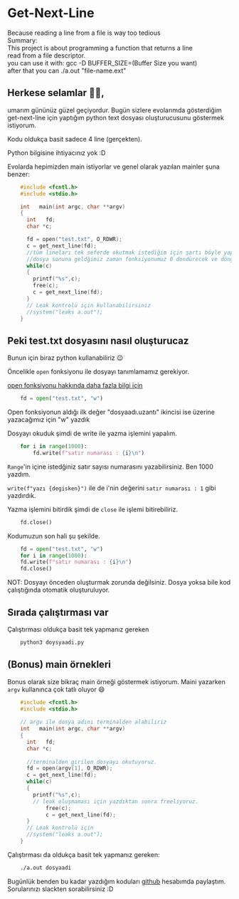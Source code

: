 # Get-Next-Line
Because reading a line from a file is way too tedious                                                                                          
Summary:                                                                                                                                       
This project is about programming a function that returns a line                                             
read from a file descriptor.                                             
you can use it with: gcc -D BUFFER_SIZE=(Buffer Size you want)                                             
after that you can ./a.out "file-name.ext"                                             

## Herkese selamlar 👋🏽,

umarım gününüz güzel geçiyordur. Bugün sizlere evolarımda gösterdiğim get-next-line için yaptığım python text dosyası oluşturucusunu göstermek istiyorum.

Kodu oldukça basit sadece 4 line (gerçekten). 

Python bilgisine ihtiyacınız yok :D

Evolarda hepimizden main istiyorlar ve genel olarak yazılan mainler şuna benzer:

```c
	#include <fcntl.h>
	#include <stdio.h>

	int   main(int argc, char **argv)
	{
	  int   fd;
	  char *c;

	  fd = open("test.txt", O_RDWR);
	  c = get_next_line(fd);
	  //tüm lineları tek seferde okutmak istediğim için şartı böyle yaptım 
	  //dosya sonuna geldğimiz zaman fonksiyonumuz 0 dondürecek ve döngüden çıkacak
	  while(c)
	  {
	    printf("%s",c);
	    free(c);
	    c = get_next_line(fd);
	  }
	  // Leak kontrolü için kullanabilirsiniz
	  //system("leaks a.out");
	}
```

## Peki test.txt dosyasını nasıl oluşturucaz

Bunun için biraz python kullanabiliriz 😉

Öncelikle `open` fonksiyonu ile dosyayı tanımlamamız gerekiyor.

[open fonksiyonu hakkında daha fazla bilgi için](https://www.w3schools.com/python/ref_func_open.asp)

```python
	fd = open("test.txt", "w")
```
Open fonksiyonun aldığı ilk değer "dosyaadı.uzantı" ikincisi ise üzerine yazacağımız için "w" yazdık

Dosyayı okuduk şimdi de write ile yazma işlemini yapalım.

```python
	for i in range(1000):
		fd.write(f"satır numarası : {i}\n")
```
`Range`'in içine istedğiniz satır sayısı numarasını yazabilirsiniz. Ben 1000 yazdım.

`write(f"yazı {degisken}")` ile de i'nin değerini `satır numarası : 1` gibi yazdırdık.

Yazma işlemini bitirdik şimdi de `close` ile işlemi bitirebiliriz.

```python
	fd.close()
```

Kodumuzun son hali şu şekilde.

```python
	fd = open("test.txt", "w")
	for i in range(1000):
	fd.write(f"satır numarası : {i}\n")
	fd.close()
```

NOT: Dosyayı önceden oluşturmak zorunda değilsiniz. Dosya yoksa bile kod çalıştığında otomatik oluşturuluyor.

## Sırada çalıştırması var

Çalıştırması oldukça basit tek yapmanız gereken

```bash
	python3 doysyaadi.py
```

## (Bonus) main örnekleri

Bonus olarak size bikraç main örneği göstermek istiyorum. Maini yazarken `argv` kullanınca çok tatlı oluyor 😄

```c
	#include <fcntl.h>
	#include <stdio.h>
	
	// argv ile dosya adını terminalden alabiliriz
	int   main(int argc, char **argv)
	{
	  int   fd;
	  char *c;
	
	  //terminalden girilen dosyayı okutuyoruz.
	  fd = open(argv[1], O_RDWR);
	  c = get_next_line(fd);
	  while(c)
	  {
	  	printf("%s",c);
		// leak oluşmaması için yazdıktan sonra freeliyoruz.
	    	free(c);
	    	c = get_next_line(fd);
	  }
	  // Leak kontrolü için
	  //system("leaks a.out");
	}
```

Çalıştırması da oldukça basit tek yapmanız gereken:

```bash
	./a.out dosyaadi
```

Bugünlük benden bu kadar yazdığım koduları [github](https://github.com/Erengun) hesabımda paylaştım. Sorularınızı slackten sorabilirsiniz :D
